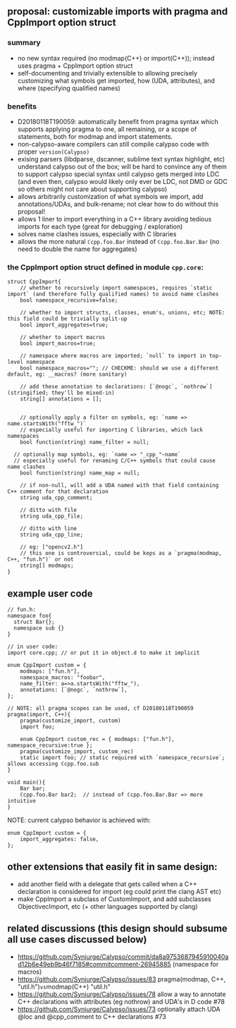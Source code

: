 ## proposal: customizable imports with pragma and CppImport option struct

### summary
* no new syntax required (no modmap(C++) or import(C++)); instead uses pragma + CppImport option struct
* self-documenting and trivially extensible to allowing precisely customizing what symbols get imported, how (UDA, attributes), and where (specifying qualified names)

### benefits

* D20180118T190059: automatically benefit from pragma syntax which supports applying pragma to one, all remaining, or a scope of statements, both for modmap and import statements.
* non-calypso-aware compilers can still compile calypso code with proper `version(Calypso)`
* exising parsers (libdparse, dscanner, sublime text syntax highlight, etc) understand calypso out of the box; will be hard to convince any of them to support calypso special syntax until calypso gets merged into LDC (and even then, calypso would likely only ever be LDC, not DMD or GDC so others might not care about supporting calypso) 
* allows arbitrarily customization of what symbols we import, add annotations/UDAs, and bulk-rename; not clear how to do without this proposal!
* allows 1 liner to import everything in a C++ library avoiding tedious imports for each type (great for debugging / exploration)
* solves name clashes issues, especially with C libraries
* allows the more natural `ℂcpp.foo.Bar` instead of `ℂcpp.foo.Bar.Bar` (no need to double the name for aggregates)

### the CppImport option struct defined in module `cpp.core`:
```
struct CppImport{
	// whether to recursively import namespaces, requires `static import` (and therefore fully qualified names) to avoid name clashes
	bool namespace_recursive=false;

	// whether to import structs, classes, enum's, unions, etc; NOTE: this field could be trivially split-up
	bool import_aggregates=true;

	// whether to import macros
	bool import_macros=true;

	// namespace where macros are imported; `null` to import in top-level namespace
	bool namespace_macros=""; // CHECKME: should we use a different default, eg: __macros? (more sanitary)

	// add these annotation to declarations: [`@nogc`, `nothrow`] (stringified; they'll be mixed-in)
	string[] annotations = [];


	// optionally apply a filter on symbols, eg: `name => name.startsWith("fftw_")`
	// especially useful for importing C libraries, which lack namespaces
	bool function(string) name_filter = null;

  // optionally map symbols, eg: `name => "_cpp_"~name`
  // especially useful for renaming C/C++ symbols that could cause name clashes
	bool function(string) name_map = null;

	// if non-null, will add a UDA named with that field containing C++ comment for that declaration
	string uda_cpp_comment;

	// ditto with file
	string uda_cpp_file;

	// ditto with line
	string uda_cpp_line;

	// eg: ["opencv2.h"]
	// this one is controversial, could be keps as a `pragma(modmap, C++, "fun.h")` or not
	string[] modmaps;
}
```

## example user code
```
// fun.h:
namespace foo{
  struct Bar{};
  namespace sub {}
}

// in user code:
import core.cpp; // or put it in object.d to make it implicit

enum CppImport custom = {
	modmaps: ["fun.h"],
	namespace_macros: "foobar",
	name_filter: a=>a.startsWith("fftw_"),
	annotations: [`@nogc`, `nothrow`],
};

// NOTE: all pragma scopes can be used, cf D20180118T190059
pragma(import, C++){
	pragma(customize_import, custom)
	import foo;

	enum CppImport custom_rec = { modmaps: ["fun.h"], namespace_recursive:true };
	pragma(customize_import, custom_rec)
	static import foo; // static required with `namespace_recursive`; allows accessing ℂcpp.foo.sub
}

void main(){
	Bar bar;
	ℂcpp.foo.Bar bar2;  // instead of ℂcpp.foo.Bar.Bar => more intuitive
}
```


NOTE: current calypso behavior is achieved with:
```
enum CppImport custom = {
	import_aggregates: false,
};
```


## other extensions that easily fit in same design:
* add another field with a delegate that gets called when a C++ declaration is considered for import (eg could print the clang AST etc)
* make CppImport a subclass of CustomImport, and add subclasses ObjectivecImport, etc (+ other languages supported by clang)

## related discussions (this design should subsume all use cases discussed below)
* https://github.com/Syniurge/Calypso/commit/da8a9753687945910040ad12b6e49eb9b46f7185#commitcomment-26945885 (namespace for macros)
* https://github.com/Syniurge/Calypso/issues/83 pragma(modmap, C++, "util.h")` vs `modmap(C++) "util.h"
* https://github.com/Syniurge/Calypso/issues/78 allow a way to annotate C++ declarations with attributes (eg nothrow) and UDA's in D code #78
* https://github.com/Syniurge/Calypso/issues/73 optionally attach UDA @loc and @cpp_comment to C++ declarations #73
